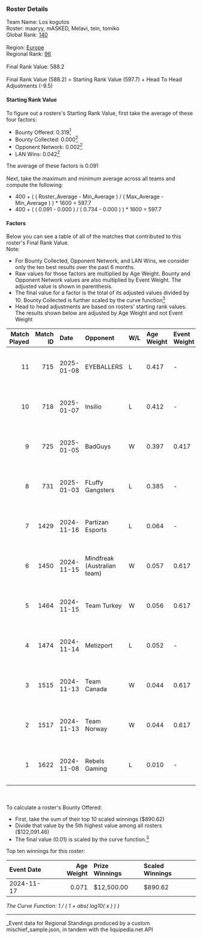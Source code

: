 ### Roster Details<br />
Team Name: Los kogutos<br />
Roster: maaryy, mASKED, Melavi, tein, tomiko<br />
Global Rank: [140](../../standings_global_2025_05_05.md)<br />
<br />
Region: [Europe]( ../../standings_europe_2025_05_05.md)<br />
Regional Rank: [96]( ../../standings_europe_2025_05_05.md)<br />
<br />
Final Rank Value:  588.2<br />
<br />
Final Rank Value (588.2) = Starting Rank Value (597.7) + Head To Head Adjustments (-9.5)<br />

#### Starting Rank Value<br />
To figure out a rosters's Starting Rank Value, first take the average of these four factors:<br />
- Bounty Offered: 0.319[<sup>1</sup>](#table2)
- Bounty Collected: 0.000[<sup>2</sup>](#table1)
- Opponent Network: 0.002[<sup>2</sup>](#table1)
- LAN Wins: 0.042[<sup>2</sup>](#table1)

The average of these factors is 0.091<br />
<br />
Next, take the maximum and minimum average across all teams and compute the following:<br />
- 400 + ( ( Roster_Average - Min_Average ) / ( Max_Average - Min_Average ) ) * 1600 = 597.7
- 400 + ( ( 0.091 - 0.000 ) / ( 0.734 - 0.000 ) ) * 1600 = 597.7


#### Factors<br />
Below you can see a table of all of the matches that contributed to this roster's Final Rank Value.<br />
Note:<br />

- For Bounty Collected, Opponent Network, and LAN Wins, we consider only the ten best results over the past 6 months.
- Raw values for those factors are multiplied by Age Weight. Bounty and Opponent Network values are also multiplied by Event Weight. The adjusted value is shown in parenthesis.
- The final value for a factor is the total of its adjusted values divided by 10. Bounty Collected is further scaled by the curve function[<sup>3</sup>](#curveFunction)
- Head to head adjustments are based on rosters' starting rank values. The results shown below are adjusted by Age Weight and not Event Weight
<span id="table1"></span><br />


| Match Played | Match ID | Date       | Opponent                    | W/L | Age Weight | Event Weight | Bounty Collected | Opponent Network | LAN Wins  | H2H Adj. | Roster                               |
| -: | -: | :- | :- | :- | :- | :- | :- | :- | :- | -: | :- |
|           11 |      715 | 2025-01-08 | EYEBALLERS                  | L   | 0.417      | -            | -                | -                | -         |    -3.60 | maaryy, mASKED, Melavi, tein, tomiko |
|           10 |      718 | 2025-01-07 | Insilio                     | L   | 0.412      | -            | -                | -                | -         |    -7.17 | maaryy, mASKED, Melavi, tein, tomiko |
|            9 |      725 | 2025-01-05 | BadGuys                     | W   | 0.397      | 0.417        | 0.000 (0.000)    | 0.130 (0.021)    | 0 (0.000) |     5.29 | maaryy, mASKED, Melavi, tein, tomiko |
|            8 |      731 | 2025-01-03 | FLuffy Gangsters            | L   | 0.385      | -            | -                | -                | -         |    -5.02 | maaryy, mASKED, Melavi, tein, tomiko |
|            7 |     1429 | 2024-11-16 | Partizan Esports            | L   | 0.064      | -            | -                | -                | -         |    -0.31 | bnox, fr3nd, maaryy, mASKED, tomiko  |
|            6 |     1450 | 2024-11-15 | Mindfreak (Australian team) | W   | 0.057      | 0.617        | 0.000 (0.000)    | 0.006 (0.000)    | 1 (0.057) |     0.46 | bnox, fr3nd, maaryy, mASKED, tomiko  |
|            5 |     1464 | 2024-11-15 | Team Turkey                 | W   | 0.056      | 0.617        | 0.000 (0.000)    | 0.011 (0.000)    | 1 (0.056) |     0.70 | bnox, fr3nd, maaryy, mASKED, tomiko  |
|            4 |     1474 | 2024-11-14 | Metizport                   | L   | 0.052      | -            | -                | -                | -         |    -0.40 | bnox, fr3nd, maaryy, mASKED, tomiko  |
|            3 |     1515 | 2024-11-13 | Team Canada                 | W   | 0.044      | 0.617        | 0.000 (0.000)    | 0.005 (0.000)    | 1 (0.044) |     0.35 | bnox, fr3nd, maaryy, mASKED, tomiko  |
|            2 |     1517 | 2024-11-13 | Team Norway                 | W   | 0.044      | 0.617        | 0.000 (0.000)    | 0.017 (0.000)    | 1 (0.044) |     0.37 | bnox, fr3nd, maaryy, mASKED, tomiko  |
|            1 |     1622 | 2024-11-08 | Rebels Gaming               | L   | 0.010      | -            | -                | -                | -         |    -0.15 | bnox, fr3nd, maaryy, mASKED, tomiko  |

<br />
<span id="table2"></span><br />
To calculate a roster's Bounty Offered:<br />

- First, take the sum of their top 10 scaled winnings ($890.62)
- Divide that value by the 5th highest value among all rosters ($122,091.46)
- The final value (0.01) is scaled by the curve function.[<sup>3</sup>](#curveFunction)

Top ten winnings for this roster:<br />

| Event Date | Age Weight | Prize Winnings | Scaled Winnings |
| :- | -: | :- | :- |
| 2024-11-17 |      0.071 | $12,500.00     | $890.62         |


<span id="curveFunction"></span>_The Curve Function: 1 / ( 1 + abs( log10( x ) ) )_<br />

---
_Event data for Regional Standings produced by a custom mischief_sample.json, in tandem with the liquipedia.net API<br />
